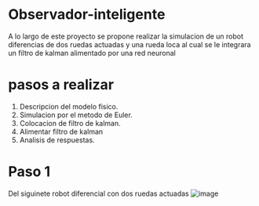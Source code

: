 # Observador-inteligente
A lo largo de este proyecto se propone realizar la simulacion de un robot diferencias de dos ruedas actuadas y una rueda loca al cual se le integrara un filtro de kalman alimentado por una red neuronal

# pasos a realizar
1.  Descripcion del modelo fisico.
2.  Simulacion por el metodo de Euler.
3.  Colocacion de filtro de kalman.
4.  Alimentar filtro de kalman
5.  Analisis de respuestas.

# Paso 1
Del siguinete robot diferencial con dos ruedas actuadas
![image](https://github.com/SebastianMartinez19/Observador-inteligente/assets/106949729/1973a41b-5772-41f2-bb63-1f107548f61c)

